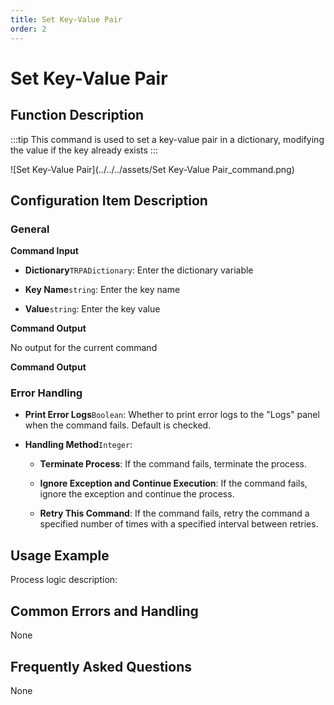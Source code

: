 ```yaml
---
title: Set Key-Value Pair
order: 2
---
```


# Set Key-Value Pair

## Function Description

:::tip 
This command is used to set a key-value pair in a dictionary, modifying the value if the key already exists
:::

![Set Key-Value Pair](../../../assets/Set Key-Value Pair_command.png)

## Configuration Item Description

### General

**Command Input**

- **Dictionary**`TRPADictionary`: Enter the dictionary variable

- **Key Name**`string`: Enter the key name

- **Value**`string`: Enter the key value


**Command Output**

No output for the current command


**Command Output**

### Error Handling

- **Print Error Logs**`Boolean`: Whether to print error logs to the "Logs" panel when the command fails. Default is checked. 

- **Handling Method**`Integer`:

    - **Terminate Process**: If the command fails, terminate the process.

    - **Ignore Exception and Continue Execution**: If the command fails, ignore the exception and continue the process.

    - **Retry This Command**: If the command fails, retry the command a specified number of times with a specified interval between retries.

## Usage Example

Process logic description:

## Common Errors and Handling

None

## Frequently Asked Questions

None

